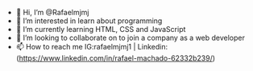 - 👋 Hi, I’m @Rafaelmjmj
- 👀 I’m interested in learn about programming
- 🌱 I’m currently learning HTML, CSS and JavaScript
- 💞️ I’m looking to collaborate on to join a company as a web developer
- 📫 How to reach me IG:rafaelmjmj1 | Linkedin:(https://www.linkedin.com/in/rafael-machado-62332b239/)

<!---
Rafaelmjmj/Rafaelmjmj is a ✨ special ✨ repository because its `README.md` (this file) appears on your GitHub profile.
You can click the Preview link to take a look at your changes.
--->
